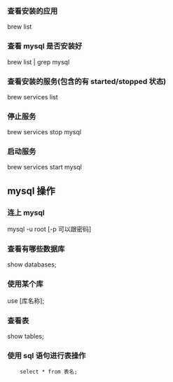 ### 查看安装的应用

brew list

### 查看 mysql 是否安装好

brew list | grep mysql

### 查看安装的服务(包含的有 started/stopped 状态)

brew services list

### 停止服务

brew services stop mysql

### 启动服务

brew services start mysql

## mysql 操作

### 连上 mysql

mysql -u root [-p 可以跟密码]

### 查看有哪些数据库

show databases;

### 使用某个库

use [库名称];

### 查看表

show tables;

### 使用 sql 语句进行表操作

```
    select * from 表名;
```
